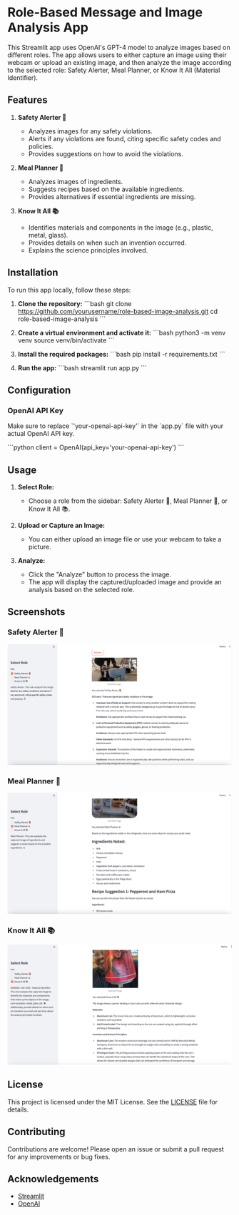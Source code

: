 
# Role-Based Message and Image Analysis App

This Streamlit app uses OpenAI's GPT-4 model to analyze images based on different roles. The app allows users to either capture an image using their webcam or upload an existing image, and then analyze the image according to the selected role: Safety Alerter, Meal Planner, or Know It All (Material Identifier).

## Features

1. **Safety Alerter 🚨**
   - Analyzes images for any safety violations.
   - Alerts if any violations are found, citing specific safety codes and policies.
   - Provides suggestions on how to avoid the violations.

2. **Meal Planner 🍲**
   - Analyzes images of ingredients.
   - Suggests recipes based on the available ingredients.
   - Provides alternatives if essential ingredients are missing.

3. **Know It All 📚**
   - Identifies materials and components in the image (e.g., plastic, metal, glass).
   - Provides details on when such an invention occurred.
   - Explains the science principles involved.

## Installation

To run this app locally, follow these steps:

1. **Clone the repository:**
   \`\`\`bash
   git clone https://github.com/yourusername/role-based-image-analysis.git
   cd role-based-image-analysis
   \`\`\`

2. **Create a virtual environment and activate it:**
   \`\`\`bash
   python3 -m venv venv
   source venv/bin/activate
   \`\`\`

3. **Install the required packages:**
   \`\`\`bash
   pip install -r requirements.txt
   \`\`\`

4. **Run the app:**
   \`\`\`bash
   streamlit run app.py
   \`\`\`

## Configuration

### OpenAI API Key

Make sure to replace \`'your-openai-api-key'\` in the \`app.py\` file with your actual OpenAI API key.

\`\`\`python
client = OpenAI(api_key='your-openai-api-key')
\`\`\`

## Usage

1. **Select Role:**
   - Choose a role from the sidebar: Safety Alerter 🚨, Meal Planner 🍲, or Know It All 📚.

2. **Upload or Capture an Image:**
   - You can either upload an image file or use your webcam to take a picture.

3. **Analyze:**
   - Click the "Analyze" button to process the image.
   - The app will display the captured/uploaded image and provide an analysis based on the selected role.

## Screenshots

### Safety Alerter 🚨

![Safety Alerter](SafetyAlerter.png)

### Meal Planner 🍲

![Meal Planner](Meal%20Planner.png)

### Know It All 📚

![Know It All](KnowItAll.png)

## License

This project is licensed under the MIT License. See the [LICENSE](LICENSE) file for details.

## Contributing

Contributions are welcome! Please open an issue or submit a pull request for any improvements or bug fixes.

## Acknowledgements

- [Streamlit](https://streamlit.io/)
- [OpenAI](https://openai.com/)
